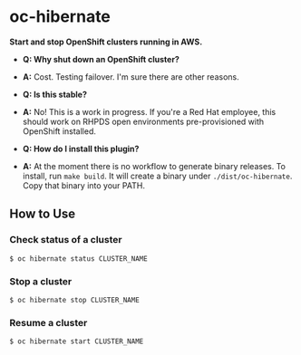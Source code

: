 # oc-hibernate

**Start and stop OpenShift clusters running in AWS.**

* **Q: Why shut down an OpenShift cluster?**
* **A:** Cost. Testing failover. I'm sure there are other reasons.

* **Q: Is this stable?**
* **A:** No! This is a work in progress. If you're a Red Hat employee, this
  should work on RHPDS open environments pre-provisioned with OpenShift
  installed.

* **Q: How do I install this plugin?**
* **A:** At the moment there is no workflow to generate binary releases. To
  install, run `make build`. It will create a binary under
  `./dist/oc-hibernate`. Copy that binary into your PATH.

## How to Use

### Check status of a cluster

```
$ oc hibernate status CLUSTER_NAME
```

### Stop a cluster

```
$ oc hibernate stop CLUSTER_NAME
```

### Resume a cluster

```
$ oc hibernate start CLUSTER_NAME
```
